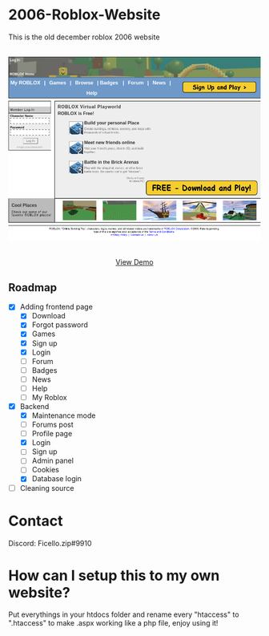 # 2006-Roblox-Website
This is the old december roblox 2006 website

<br />
<div align="center">
  <a href="#">
    <img src="images/landing-page.png">
  </a>

  <p align="center">
    <br />
    <a href="https://rblx2006.000webhostapp.com/">View Demo</a>
  </p>
</div>

## Roadmap

- [x] Adding frontend page
    - [x] Download
    - [x] Forgot password
    - [x] Games
    - [x] Sign up
    - [x] Login
    - [ ] Forum
    - [ ] Badges
    - [ ] News
    - [ ] Help
    - [ ] My Roblox
- [x] Backend
    - [x] Maintenance mode
    - [ ] Forums post
    - [ ] Profile page
    - [x] Login
    - [ ] Sign up 
    - [ ] Admin panel
    - [ ] Cookies
    - [x] Database login
- [ ] Cleaning source

# Contact
Discord: Ficello.zip#9910

# How can I setup this to my own website?

Put everythings in your htdocs folder and rename every "htaccess" to ".htaccess" to make .aspx working like a php file, enjoy using it!
